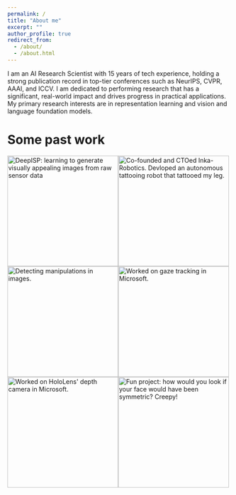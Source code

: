 ```yaml
---
permalink: /
title: "About me"
excerpt: ""
author_profile: true
redirect_from:
  - /about/
  - /about.html
---
```


I am an AI Research Scientist with 15 years of tech experience, holding a strong publication record in top-tier conferences such as NeurIPS, CVPR, AAAI, and ICCV. I am dedicated to performing research that has a significant, real-world impact and drives progress in practical applications. My primary research interests are in representation learning and vision and language foundation models.

Some past work
======


<a href="https://elischwartz.github.io/DeepISP/"> <img src="https://elischwartz.github.io/images/deepisp.jpg" width="250"  title= "DeepISP: learning to generate visually appealing images from raw sensor data"/></a><a href="https://www.youtube.com/watch?v=YW3gYgdSxy4" target="_blank"><img src="https://elischwartz.github.io/images/inka.jpg" width="250"  title= "Co-founded and CTOed Inka-Robotics. Devloped an autonomous tattooing robot that tattooed my leg."/></a><a href="https://elischwartz.github.io/files/photoshop_detection.pdf"><img src="https://elischwartz.github.io/images/photoshop_detection.gif" width="250" title= "Detecting manipulations in images."/></a><img src="https://elischwartz.github.io/images/gaze_tracking.jpg" width="250" title= "Worked on gaze tracking in Microsoft."/><img src="https://elischwartz.github.io/images/hololens.jpg" width="250" title= "Worked on HoloLens' depth camera in Microsoft."/><img src="https://elischwartz.github.io/images/face_symmetry.gif" width="250" title= "Fun project: how would you look if your face would have been symmetric? Creepy!"/>



<!--
<div id="basicExample2" class="justified-gallery">
    <a href="https://elischwartz.github.io/images/deepisp.jpeg">
        <img alt="caption for image 1" src="https://elischwartz.github.io/images/deepisp.jpeg"/>
    </a>
    <a href="https://elischwartz.github.io/images/deepisp.jpeg" title="Just in a dream Place">
        <img alt="caption for image 2" src="https://elischwartz.github.io/images/deepisp.jpeg"/>
    </a>
</div>

<table style="border-spacing: 0;width:100%"  cellspacing="0" cellpadding="0">
  <tr>
    <td>
      <a href="https://elischwartz.github.io/images/deepisp.jpeg">
        <img alt="caption for image 1" src="https://elischwartz.github.io/images/deepisp.jpeg"/>
    </a>
     <a href="https://elischwartz.github.io/images/deepisp.jpeg">
        <img alt="caption for image 1" src="https://elischwartz.github.io/images/deepisp.jpeg"/>
    </a>
    </td>
    <td>
      <a href="https://elischwartz.github.io/images/deepisp.jpeg">
        <img alt="caption for image 1" src="https://elischwartz.github.io/images/deepisp.jpeg"/>
    </a>
      <a href="https://elischwartz.github.io/images/inka.jpeg">
        <img alt="caption for image 1" src="https://elischwartz.github.io/images/inka.jpeg"/>
    </a>
    </td>
  </tr>
</table>
-->
